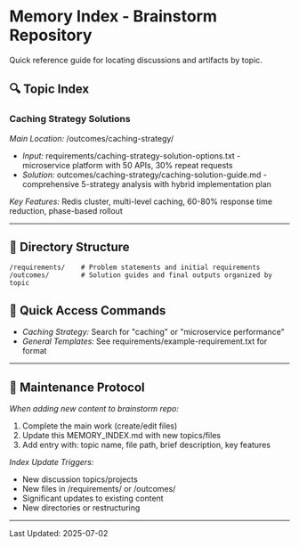 # Memory Index - Brainstorm Repository

Quick reference guide for locating discussions and artifacts by topic.

## 🔍 Topic Index

### Caching Strategy Solutions
*Main Location:* /outcomes/caching-strategy/
- *Input:* requirements/caching-strategy-solution-options.txt - microservice platform with 50 APIs, 30% repeat requests
- *Solution:* outcomes/caching-strategy/caching-solution-guide.md - comprehensive 5-strategy analysis with hybrid implementation plan

*Key Features:* Redis cluster, multi-level caching, 60-80% response time reduction, phase-based rollout

---

## 📁 Directory Structure

```
/requirements/    # Problem statements and initial requirements
/outcomes/        # Solution guides and final outputs organized by topic
```


## 🚀 Quick Access Commands
- *Caching Strategy:* Search for "caching" or "microservice performance"
- *General Templates:* See requirements/example-requirement.txt for format

---

## 🔄 Maintenance Protocol
*When adding new content to brainstorm repo:*
1. Complete the main work (create/edit files)
2. Update this MEMORY_INDEX.md with new topics/files
3. Add entry with: topic name, file path, brief description, key features

*Index Update Triggers:*
- New discussion topics/projects
- New files in /requirements/ or /outcomes/
- Significant updates to existing content
- New directories or restructuring

---

Last Updated: 2025-07-02
